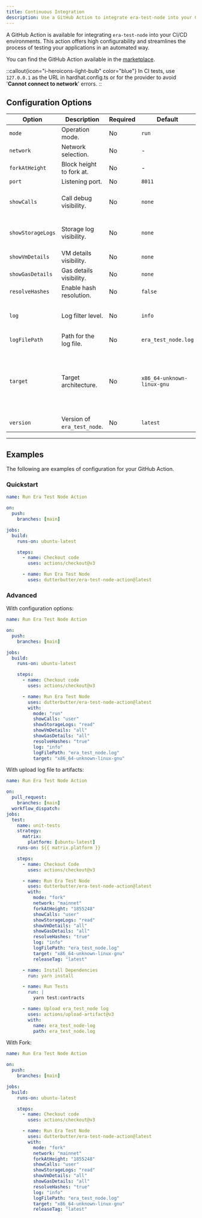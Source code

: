 ```yaml
---
title: Continuous Integration
description: Use a GitHub Action to integrate era-test-node into your CI/CD environment.
---
```


A GitHub Action is available for integrating `era-test-node` into your CI/CD environments.
This action offers high configurability and streamlines the process of testing your applications in an automated way.

You can find the GitHub Action available in the [marketplace](https://github.com/marketplace/actions/era-test-node-action).

::callout{icon="i-heroicons-light-bulb" color="blue"}
In CI tests, use `127.0.0.1` as the URL in hardhat.config.ts or for the provider to avoid '**Cannot connect to network**' errors.
::

## Configuration Options

| Option           | Description              | Required | Default                        | Options                                                  |
|------------------|--------------------------|----------|--------------------------------|----------------------------------------------------------|
| `mode`           | Operation mode.          | No       | `run`                          | `run`, `fork`                                            |
| `network`        | Network selection.       | No       | -                              | -                                                        |
| `forkAtHeight`   | Block height to fork at. | No       | -                              | -                                                        |
| `port`           | Listening port.          | No       | `8011`                         | -                                                        |
| `showCalls`      | Call debug visibility.   | No       | `none`                         | `none`, `user`, `system`, `all`                          |
| `showStorageLogs`| Storage log visibility.  | No       | `none`                         | `none`, `read`, `write`, `all`                           |
| `showVmDetails`  | VM details visibility.   | No       | `none`                         | `none`, `all`                                            |
| `showGasDetails` | Gas details visibility.  | No       | `none`                         | `none`, `all`                                            |
| `resolveHashes`  | Enable hash resolution.  | No       | `false`                        | -                                                        |
| `log`            | Log filter level.        | No       | `info`                         | `debug`, `info`, `warn`, `error`                         |
| `logFilePath`    | Path for the log file.   | No       | `era_test_node.log`            | -                                                        |
| `target`         | Target architecture.     | No       | `x86_64-unknown-linux-gnu`     | `x86_64-unknown-linux-gnu`, `x86_64-apple-darwin`, `aarch64-apple-darwin` |
| `version`        | Version of `era_test_node`. | No    | `latest`                       | -                                                        |

---

## Examples

The following are examples of configuration for your GitHub Action.

### Quickstart

```yaml
name: Run Era Test Node Action

on:
  push:
    branches: [main]

jobs:
  build:
    runs-on: ubuntu-latest

    steps:
      - name: Checkout code
        uses: actions/checkout@v3

      - name: Run Era Test Node
        uses: dutterbutter/era-test-node-action@latest
```

### Advanced

With configuration options:

```yaml
name: Run Era Test Node Action

on:
  push:
    branches: [main]

jobs:
  build:
    runs-on: ubuntu-latest

    steps:
      - name: Checkout code
        uses: actions/checkout@v3

      - name: Run Era Test Node
        uses: dutterbutter/era-test-node-action@latest
        with:
          mode: "run"
          showCalls: "user"
          showStorageLogs: "read"
          showVmDetails: "all"
          showGasDetails: "all"
          resolveHashes: "true"
          log: "info"
          logFilePath: "era_test_node.log"
          target: "x86_64-unknown-linux-gnu"
```

With upload log file to artifacts:

```yaml
name: Run Era Test Node Action

on:
  pull_request:
    branches: [main]
  workflow_dispatch:
jobs:
  test:
    name: unit-tests
    strategy:
      matrix:
        platform: [ubuntu-latest]
    runs-on: ${{ matrix.platform }}

    steps:
      - name: Checkout Code
        uses: actions/checkout@v3

      - name: Run Era Test Node
        uses: dutterbutter/era-test-node-action@latest
        with:
          mode: "fork"
          network: "mainnet"
          forkAtHeight: "1855248"
          showCalls: "user"
          showStorageLogs: "read"
          showVmDetails: "all"
          showGasDetails: "all"
          resolveHashes: "true"
          log: "info"
          logFilePath: "era_test_node.log"
          target: "x86_64-unknown-linux-gnu"
          releaseTag: "latest"

      - name: Install Dependencies
        run: yarn install

      - name: Run Tests
        run: |
          yarn test:contracts

      - name: Upload era_test_node log
        uses: actions/upload-artifact@v3
        with:
          name: era_test_node-log
          path: era_test_node.log
```

With Fork:

```yaml
name: Run Era Test Node Action

on:
  push:
    branches: [main]

jobs:
  build:
    runs-on: ubuntu-latest

    steps:
      - name: Checkout code
        uses: actions/checkout@v3

      - name: Run Era Test Node
        uses: dutterbutter/era-test-node-action@latest
        with:
          mode: "fork"
          network: "mainnet"
          forkAtHeight: "1855248"
          showCalls: "user"
          showStorageLogs: "read"
          showVmDetails: "all"
          showGasDetails: "all"
          resolveHashes: "true"
          log: "info"
          logFilePath: "era_test_node.log"
          target: "x86_64-unknown-linux-gnu"
          releaseTag: "latest"
```
